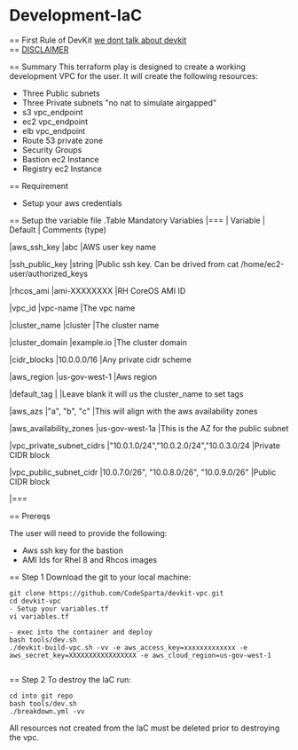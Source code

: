 # Development-IaC
== First Rule of DevKit [we dont talk about devkit](https://www.urbandictionary.com/define.php?term=fight%20club)    
== [DISCLAIMER](https://github.com/CodeSparta/devkit-vpc/blob/master/DISCLAIMER.md)    

== Summary
This terraform play is designed to create a working development VPC for the user. It will create the following resources:

- Three Public subnets
- Three Private subnets "no nat to simulate airgapped"
- s3 vpc_endpoint
- ec2 vpc_endpoint
- elb vpc_endpoint
- Route 53 private zone
- Security Groups
- Bastion ec2 Instance
- Registry ec2 Instance

== Requirement
- Setup your aws credentials 

== Setup the variable file
.Table Mandatory Variables
|===
| Variable   | Default | Comments (type)

|aws_ssh_key
|abc
|AWS user key name

|ssh_public_key
|string
|Public ssh key. Can be drived from cat /home/ec2-user/authorized_keys

|rhcos_ami
|ami-XXXXXXXX
|RH CoreOS AMI ID

|vpc_id
|vpc-name
|The vpc name

|cluster_name
|cluster
|The cluster name

|cluster_domain
|example.io
|The cluster domain

|cidr_blocks
|10.0.0.0/16
|Any private cidr scheme

|aws_region
|us-gov-west-1
|Aws region

|default_tag
|
|Leave blank it will us the cluster_name to set tags

|aws_azs
|"a", "b", "c"
|This will align with the aws availability zones

|aws_availability_zones
|us-gov-west-1a
|This is the AZ for the public subnet

|vpc_private_subnet_cidrs
|"10.0.1.0/24","10.0.2.0/24","10.0.3.0/24
|Private CIDR block

|vpc_public_subnet_cidr
|10.0.7.0/26", "10.0.8.0/26", "10.0.9.0/26"
|Public CIDR block

|===

== Prereqs

The user will need to provide the following:

- Aws ssh key for the bastion
- AMI Ids for Rhel 8 and Rhcos images

== Step 1
Download the git to your local machine:
```
git clone https://github.com/CodeSparta/devkit-vpc.git
cd devkit-vpc
- Setup your variables.tf
vi variables.tf

- exec into the container and deploy
bash tools/dev.sh
./devkit-build-vpc.sh -vv -e aws_access_key=xxxxxxxxxxxxx -e aws_secret_key=XXXXXXXXXXXXXXXXX -e aws_cloud_region=us-gov-west-1
    

```

== Step 2
To destroy the IaC run:
```
cd into git repo
bash tools/dev.sh
./breakdown.yml -vv
```
All resources not created from the IaC must be deleted prior to destroying the vpc.
